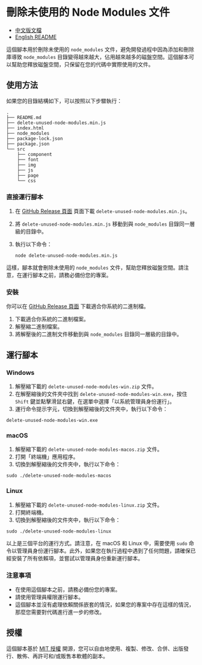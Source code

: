 # 刪除未使用的 Node Modules 文件

- [中文版文檔](README_zh.md)
- [English README](README.md)

這個腳本用於刪除未使用的 `node_modules` 文件，避免開發過程中因為添加和刪除庫導致 `node_modules` 目錄變得越來越大，佔用越來越多的磁盤空間。這個腳本可以幫助您釋放磁盤空間，只保留在您的代碼中實際使用的文件。

## 使用方法

如果您的目錄結構如下，可以按照以下步驟執行：

```
.
├── README.md
├── delete-unused-node-modules.min.js
├── index.html
├── node_modules
├── package-lock.json
├── package.json
└── src
    ├── component
    ├── font
    ├── img
    ├── js
    ├── page
    └── css
```

### 直接運行腳本

1. 在 [GitHub Release 頁面](https://github.com/tc3oliver/delete-unused-node-modules/releases) 頁面下載 `delete-unused-node-modules.min.js`。

2. 將 `delete-unused-node-modules.min.js` 移動到與 `node_modules` 目錄同一層級的目錄中。

3. 執行以下命令：

   ```
   node delete-unused-node-modules.min.js
   ```

這樣，腳本就會刪除未使用的 `node_modules` 文件，幫助您釋放磁盤空間。請注意，在運行腳本之前，請務必備份您的專案。

### 安裝

你可以在 [GitHub Release 頁面](https://github.com/tc3oliver/delete-unused-node-modules/releases) 下載適合你系統的二進制檔。

1. 下載適合你系統的二進制檔案。
2. 解壓縮二進制檔案。
3. 將解壓後的二進制文件移動到與 `node_modules` 目錄同一層級的目錄中。

## 運行腳本

### Windows

1. 解壓縮下載的 `delete-unused-node-modules-win.zip` 文件。
2. 在解壓縮後的文件夾中找到 `delete-unused-node-modules-win.exe`，按住 `Shift` 鍵並點擊滑鼠右鍵，在選單中選擇「以系統管理員身份運行」。
3. 運行命令提示字元，切換到解壓縮後的文件夾中，執行以下命令：

```
delete-unused-node-modules-win.exe
```

### macOS

1. 解壓縮下載的 `delete-unused-node-modules-macos.zip` 文件。
2. 打開「終端機」應用程序。
3. 切換到解壓縮後的文件夾中，執行以下命令：

```
sudo ./delete-unused-node-modules-macos
```

### Linux

1. 解壓縮下載的 `delete-unused-node-modules-linux.zip` 文件。
2. 打開終端機。
3. 切換到解壓縮後的文件夾中，執行以下命令：

```
sudo ./delete-unused-node-modules-linux
```

以上是三個平台的運行方式。請注意，在 macOS 和 Linux 中，需要使用 `sudo` 命令以管理員身份運行腳本。此外，如果您在執行過程中遇到了任何問題，請確保已經安裝了所有依賴項，並嘗試以管理員身份重新運行腳本。

### 注意事項

- 在使用這個腳本之前，請務必備份您的專案。
- 請使用管理員權限運行腳本。
- 這個腳本並沒有處理依賴關係嵌套的情況，如果您的專案中存在這樣的情況，那麼您需要對代碼進行進一步的修改。

## 授權

這個腳本基於 [MIT 授權](LICENSE) 開源，您可以自由地使用、複製、修改、合併、出版發行、散佈、再許可和/或販售本軟體的副本。
